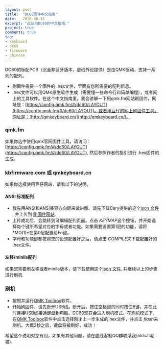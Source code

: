 ```yaml
---
layout: post
title:  "DC60固件中文指南"
date:   2018-08-15
excerpt: "此贴为DC60的中文指南."
project: true
comments: true
tag:
- keyboard
- dc60
- firmware
- chinese
---
```


DC60的标配PCB（沉金非蓝牙版本，虚线外设提供）是由QMK驱动，支持一系列的配列。

* 刷固件需要一个固件的 .hex文件，里面有您所需要的配列信息。
* .hex文件可以用QMK原生软件生成（需要懂一些命令行和简单编程），或者网上的工具软件。在这个中文指南里，我会讲解一下用qmk.fm网站刷固件，网址是：[https://config.qmk.fm/#/dc60/LAYOUT](https://config.qmk.fm/#/dc60/LAYOUT)。或者用豆仔的网上刷固件工具。网址是：[http://qmkeyboard.cn/](http://qmkeyboard.cn/)。


### qmk.fm

如果你选中使用qmk官网固件工具，请访问：[https://config.qmk.fm/#/dc60/LAYOUT](https://config.qmk.fm/#/dc60/LAYOUT), 然后参照作者的指引进行 .hex固件的生成。

### kbfirmware.com 或 qmkeyboard.cn

如果你选择使用豆仔网站，请看以下的说明。

#### ANSI 标准配列
* 我先用ANSI和ANSI兼容方向键来做讲解。请先下载Cary提供的这个[json 文件](/assets/firmware/dc60.json) , 并上传到 [刷固件网站](http://qmkeyboard.cn/).
* 上传成功后，会跳转到可编辑配列页面。点击 *KEYMAP*这个按钮，并开始选择每个键所希望对应的字母或者功能。如果需要设置第1层的功能，请将 *MO(1)*在第0层配置给Fn键。
* 字母和功能键都按照您的设想配置好之后，请点击 *COMPILE*来下载配置好的 .hex文件。


#### 左移/minila配列

如果您需要刷左移或者minila版本，请下载使用这个[json 文件](/assets/firmware/dc60_minila.json), 并继续以上的步骤进行刷机.

### 刷机

* 按照并运行[QMK Toolbox](https://github.com/qmk/qmk_toolbox/releases)软件。
* 开始刷固件，请先断开USB线。断开后，按住空格键的同时按住B键，并在此时连接USB线接通键盘到电脑。DC60现在会进入刷机模式。在刷机模式下，在[QMK Toolbox](https://github.com/qmk/qmk_toolbox/releases)软件中点击选择刚才上一步生成的.hex文件，并点击 *flash*来刷机。大概2秒之后，键盘将被刷好，成功！

希望这个说明对您有用，如果有其他问题，请在虚线客制QQ群联系我(oldcat老猫).
